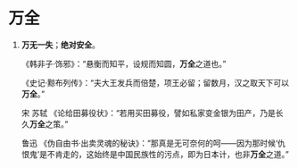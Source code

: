# 万全

1. **万无一失**；**绝对安全**。

   《韩非子·饰邪》：“悬衡而知平，设规而知圆，**万全**之道也。”

   《史记·黥布列传》：“夫大王发兵而倍楚，项王必留；留数月，汉之取天下可以**万全**。”

    宋  苏轼  《论给田募役状》：“若用买田募役，譬如私家变金银为田产，乃是长久**万全**之策。”

   鲁迅  《伪自由书·出卖灵魂的秘诀》：“那真是无可奈何的呵——因为那时候‘仇恨鬼’是不肯走的，这始终是中国民族性的污点，即为日本计，也非**万全**之道。”